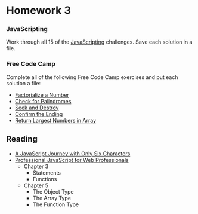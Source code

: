 # Homework 3

### JavaScripting

Work through all 15 of the [JavaScripting](https://github.com/workshopper/javascripting) challenges. Save each solution in a file.

### Free Code Camp

Complete all of the following Free Code Camp exercises and put each solution a file:
  - [Factorialize a Number](https://www.freecodecamp.com/challenges/factorialize-a-number)
  - [Check for Palindromes](https://www.freecodecamp.com/challenges/check-for-palindromes)
  - [Seek and Destroy](https://www.freecodecamp.com/challenges/seek-and-destroy)
  - [Confirm the Ending](https://www.freecodecamp.com/challenges/confirm-the-ending)
  - [Return Largest Numbers in Array](https://www.freecodecamp.com/challenges/return-largest-numbers-in-arrays)

## Reading

- [A JavaScript Journey with Only Six Characters](http://jazcash.com/a-javascript-journey-with-only-six-characters/?utm_source=javascriptweekly&utm_medium=email)
- [Professional JavaScript for Web Professionals](https://www.amazon.com/Professional-JavaScript-Developers-Nicholas-Zakas/dp/1118026691/ref=sr_1_1?ie=UTF8&qid=1476402584&sr=8-1&keywords=javascript+for+web+professionals)
  - Chapter 3
    - Statements
    - Functions
  - Chapter 5
    - The Object Type
    - The Array Type
    - The Function Type

